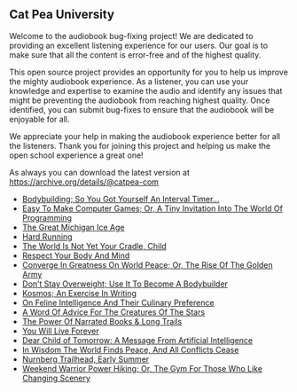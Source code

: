 Cat Pea University
---

Welcome to the audiobook bug-fixing project! We are dedicated to providing an excellent listening experience for our users. Our goal is to make sure that all the content is error-free and of the highest quality.

This open source project provides an opportunity for you to help us improve the mighty audiobook experience. As a listener, you can use your knowledge and expertise to examine the audio and identify any issues that might be preventing the audiobook from reaching highest quality. Once identified, you can submit bug-fixes to ensure that the audiobook will be enjoyable for all.

We appreciate your help in making the audiobook experience better for all the listeners. Thank you for joining this project and helping us make the open school experience a great one!

As always you can download the latest version at https://archive.org/details/@catpea-com

- [Bodybuilding; So You Got Yourself An Interval Timer...](docs/poem-1518.mp3)
- [Easy To Make Computer Games; Or, A Tiny Invitation Into The World Of Programming](docs/poem-1517.mp3)
- [The Great Michigan Ice Age](docs/poem-1516.mp3)
- [Hard Running](docs/poem-1515.mp3)
- [The World Is Not Yet Your Cradle, Child](docs/poem-1514.mp3)
- [Respect Your Body And Mind](docs/poem-1513.mp3)
- [Converge In Greatness On World Peace; Or, The Rise Of The Golden Army](docs/poem-1512.mp3)
- [Don’t Stay Overweight; Use It To Become A Bodybuilder](docs/poem-1511.mp3)
- [Kosmos; An Exercise In Writing](docs/poem-1510.mp3)
- [On Feline Intelligence And Their Culinary Preference](docs/poem-1509.mp3)
- [A Word Of Advice For The Creatures Of The Stars](docs/poem-1508.mp3)
- [The Power Of Narrated Books & Long Trails](docs/poem-1507.mp3)
- [You Will Live Forever](docs/poem-1506.mp3)
- [Dear Child of Tomorrow: A Message From Artificial Intelligence](docs/poem-1505.mp3)
- [In Wisdom The World Finds Peace, And All Conflicts Cease](docs/poem-1504.mp3)
- [Nurnberg Trailhead, Early Summer](docs/poem-1503.mp3)
- [Weekend Warrior Power Hiking; Or, The Gym For Those Who Like Changing Scenery](docs/poem-1502.mp3)

